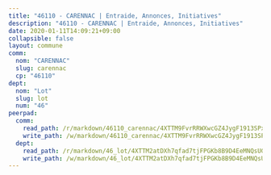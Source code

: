 ```yaml
---
title: "46110 - CARENNAC | Entraide, Annonces, Initiatives"
description: "46110 - CARENNAC | Entraide, Annonces, Initiatives"
date: 2020-01-11T14:09:21+09:00
collapsible: false
layout: commune
comm:
  nom: "CARENNAC"
  slug: carennac
  cp: "46110"
dept:
  nom: "Lot"
  slug: lot
  num: "46"
peerpad:
  comm:
    read_path: /r/markdown/46110_carennac/4XTTM9FvrRRWXwcGZ4JygF1913SPxHXRh8DZ8mYJrbdhUcU4f
    write_path: /w/markdown/46110_carennac/4XTTM9FvrRRWXwcGZ4JygF1913SPxHXRh8DZ8mYJrbdhUcU4f-K3TgUP4u3y3yQ8brmAkN2C83MaZnksEkPqicpTNCrgZ9NW9ACuYG34F1HGj8VCPURFwkCKmuBRacGeAqPVaY3AEtpN5ePtUR3ENKmYXJ58xmzQb82xp3dfP49GxKXEcbNM7L2VKm
  dept:
    read_path: /r/markdown/46_lot/4XTTM2atDXh7qfad7tjFPGKb8B9D4EeMNQsUG7H6r5PvcsmQY
    write_path: /w/markdown/46_lot/4XTTM2atDXh7qfad7tjFPGKb8B9D4EeMNQsUG7H6r5PvcsmQY-K3TgUvJaCyZvzJ7KFBouD3E9Db8SxVd6F9MJ4VM5wtYfGyhK8U9f2jgCEG1ZP5QbGj9NK2WPVZdPjtw9bJHLE1PoGwVsSft8aSDsZrWh6CwkugjgRfbWWHf5TabrG7vmtM7v9WUc
---
```


